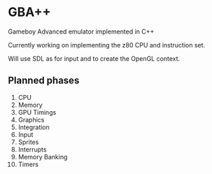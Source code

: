 # GBA++

Gameboy Advanced emulator implemented in C++

Currently working on implementing the z80 CPU and instruction set.

Will use SDL as for input and to create the OpenGL context.

## Planned phases
1. CPU
2. Memory
3. GPU Timings
4. Graphics
5. Integration
6. Input
7. Sprites
8. Interrupts
9. Memory Banking
10. Timers